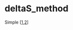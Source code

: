 # deltaS_method
Simple [[1](https://ui.adsabs.harvard.edu/abs/2019ApJ...882..169F/abstract "See-1"),[2](https://ui.adsabs.harvard.edu/abs/2021ApJ...908...20C/abstract "See-2")] 
